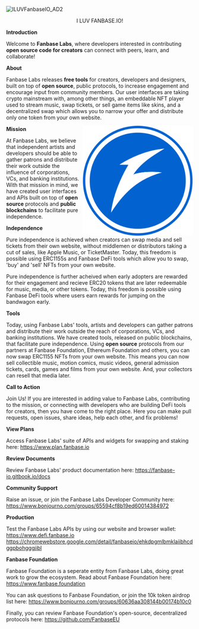 ![ILUVFanbaseIO_AD2](https://github.com/FanbaseLabs/.github/assets/145924938/ba0c4bf2-57f2-41f9-be20-b98988c7bb1a)


<p align="center"> I LUV FANBASE.IO! </p>

**Introduction**

Welcome to **Fanbase Labs**, where developers interested in contributing **open source code for creators** can connect with peers, learn, and collaborate! 


**About**

Fanbase Labs releases **free tools** for creators, developers and designers, built on top of **open source**, public protocols, to increase engagement and encourage input from community members. Our user interfaces are taking crypto mainstream with, among other things, an embeddable NFT player used to stream music, swap tickets, or sell game items like skins, and a decentralized swap which allows you to narrow your offer and distribute only one token from your own website. 


<img src="https://github.com/FanbaseLabs/.github/blob/main/profile/resource/logo.png?raw=true" alt="fanbase" width="300" align="right">



**Mission**

At Fanbase Labs, we believe that independent artists and developers should be able to gather patrons and distribute their work outside the influence of corporations, VCs, and banking institutions. With that mission in mind, we have created user interfaces and APIs built on top of **open source** protocols and **public blockchains** to facilitate pure independence. 



**Independence**

Pure independence is achieved when creators can swap media and sell tickets from their own website, without middlemen or distributors taking a cut of sales, like Apple Music, or TicketMaster. Today, this freedom is possible using ERC1155s and Fanbase DeFi tools which allow you to swap, 'buy' and 'sell' NFTs from your own website.
  

Pure independence is further acheived when early adopters are rewarded for their engagement and recieve ERC20 tokens that are later redeemable for music, media, or other tokens. Today, this freedom is possible using Fanbase DeFi tools where users earn rewards for jumping on the bandwagon early. 


  
**Tools**

Today, using Fanbase Labs' tools, artists and developers can gather patrons and distribute their work outside the reach of corporations, VCs, and banking institutions. We have created tools, released on public blockchains, that facilitate pure independence. Using **open source** protocols from our partners at Fanbase Foundation, Ethereum Foundation and others, you can now swap ERC1155 NFTs from your own website. This means you can now sell collectible music, motion comics, music videos, general admission tickets, cards, games and films from your own website. And, your collectors can resell that media later.  



**Call to Action**

Join Us! If you are interested in adding value to Fanbase Labs, contributing to the mission, or connecting with developers who are building DeFi tools for creators, then you have come to the right place. Here you can make pull requests, open issues, share ideas, help each other, and fix problems!


**View Plans**

Access Fanbase Labs' suite of APIs and widgets for swapping and staking here:
https://www.plan.fanbase.io


**Review Documents**

Review Fanbase Labs' product documentation here:
https://fanbase-io.gitbook.io/docs


**Community Support**

Raise an issue, or join the Fanbase Labs Developer Community here:
https://www.bonjourno.com/groups/65594cf8b19ed60014384972


**Production**

Test the Fanbase Labs APIs by using our website and browser wallet:
https://www.defi.fanbase.io
https://chromewebstore.google.com/detail/fanbaseio/ehkdpgmlbmklaiibhcdggpbohgggjibl



**Fanbase Foundation**

Fanbase Foundation is a seperate entity from Fanbase Labs, doing great work to grow the ecosystem. Read about Fanbase Foundation here: https://www.fanbase.foundation

You can ask questions to Fanbase Foundation, or join the 10k token airdrop list here:
https://www.bonjourno.com/groups/60636aa308144b00174b10c0 

Finally, you can review Fanbase Foundation's open-source, decentralized protocols here:
https://github.com/FanbaseEU 


